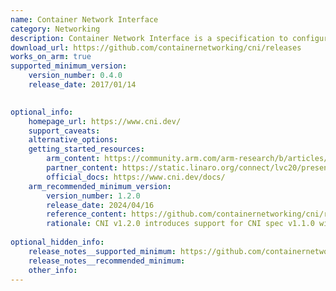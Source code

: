 ```yaml
--- 
name: Container Network Interface
category: Networking
description: Container Network Interface is a specification to configure network interfaces in Linux containers.
download_url: https://github.com/containernetworking/cni/releases
works_on_arm: true 
supported_minimum_version: 
    version_number: 0.4.0 
    release_date: 2017/01/14

  
optional_info:
    homepage_url: https://www.cni.dev/
    support_caveats: 
    alternative_options: 
    getting_started_resources: 
        arm_content: https://community.arm.com/arm-research/b/articles/posts/a-smarter_2d00_cni-for-kubernetes-on-the-edge
        partner_content: https://static.linaro.org/connect/lvc20/presentations/LVC20-115-0.pdf
        official_docs: https://www.cni.dev/docs/
    arm_recommended_minimum_version: 
        version_number: 1.2.0
        release_date: 2024/04/16
        reference_content: https://github.com/containernetworking/cni/releases/tag/v1.2.0
        rationale: CNI v1.2.0 introduces support for CNI spec v1.1.0 with two major enhancements - a new GC (Garbage Collection) verb to clean up stale IPAM reservations and cached attachments, and a STATUS verb allowing plugins to report readiness for ADD operations. These improvements help runtimes like containerd and cri-o detect plugin health more reliably.
  
optional_hidden_info:
    release_notes__supported_minimum: https://github.com/containernetworking/cni/releases/tag/v0.4.0
    release_notes__recommended_minimum: 
    other_info:
---
```

